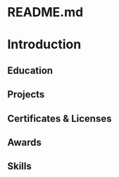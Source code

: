 # README.md

# Introduction

## Education

## Projects

## Certificates & Licenses

## Awards

## Skills
